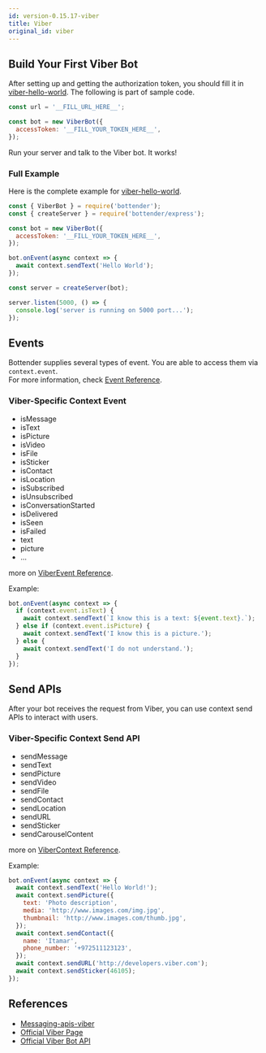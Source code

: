 ```yaml
---
id: version-0.15.17-viber
title: Viber
original_id: viber
---
```


## Build Your First Viber Bot

After setting up and getting the authorization token, you should fill it in [viber-hello-world](https://github.com/Yoctol/bottender/tree/v0.15.x/examples/viber-hello-world/index.js). The following is part of sample code.

```js
const url = '__FILL_URL_HERE__';

const bot = new ViberBot({
  accessToken: '__FILL_YOUR_TOKEN_HERE__',
});
```

Run your server and talk to the Viber bot. It works!

### Full Example

Here is the complete example for [viber-hello-world](https://github.com/Yoctol/bottender/tree/v0.15.x/examples/viber-hello-world/index.js).

```js
const { ViberBot } = require('bottender');
const { createServer } = require('bottender/express');

const bot = new ViberBot({
  accessToken: '__FILL_YOUR_TOKEN_HERE__',
});

bot.onEvent(async context => {
  await context.sendText('Hello World');
});

const server = createServer(bot);

server.listen(5000, () => {
  console.log('server is running on 5000 port...');
});
```

## Events

Bottender supplies several types of event. You are able to access them via `context.event`.  
For more information, check [Event Reference](api-event).

### Viber-Specific Context Event

- isMessage
- isText
- isPicture
- isVideo
- isFile
- isSticker
- isContact
- isLocation
- isSubscribed
- isUnsubscribed
- isConversationStarted
- isDelivered
- isSeen
- isFailed
- text
- picture
- ...

more on [ViberEvent Reference](api-viberevent).

Example:

```js
bot.onEvent(async context => {
  if (context.event.isText) {
    await context.sendText(`I know this is a text: ${event.text}.`);
  } else if (context.event.isPicture) {
    await context.sendText('I know this is a picture.');
  } else {
    await context.sendText('I do not understand.');
  }
});
```

## Send APIs

After your bot receives the request from Viber, you can use context send APIs to interact with users.

### Viber-Specific Context Send API

- sendMessage
- sendText
- sendPicture
- sendVideo
- sendFile
- sendContact
- sendLocation
- sendURL
- sendSticker
- sendCarouselContent

more on [ViberContext Reference](api-vibercontext).

Example:

```js
bot.onEvent(async context => {
  await context.sendText('Hello World!');
  await context.sendPicture({
    text: 'Photo description',
    media: 'http://www.images.com/img.jpg',
    thumbnail: 'http://www.images.com/thumb.jpg',
  });
  await context.sendContact({
    name: 'Itamar',
    phone_number: '+972511123123',
  });
  await context.sendURL('http://developers.viber.com');
  await context.sendSticker(46105);
});
```

## References

- [Messaging-apis-viber](https://github.com/Yoctol/messaging-apis/tree/master/packages/messaging-api-viber)
- [Official Viber Page](https://www.viber.com/)
- [Official Viber Bot API](https://developers.viber.com/docs/api/rest-bot-api/)
